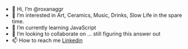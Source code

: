 - 👋 Hi, I’m @roxanaggr
- 👀 I’m interested in Art, Ceramics, Music, Drinks, Slow Life in the spare time.
- 🌱 I’m currently learning JavaScript
- 💞️ I’m looking to collaborate on ... still figuring this answer out
- 📫 How to reach me <a href="https://www.linkedin.com/in/roxanaggr/">Linkedin</a> 

<!---
roxanaggr/roxanaggr is a ✨ special ✨ repository because its `README.md` (this file) appears on your GitHub profile.
You can click the Preview link to take a look at your changes.
--->
